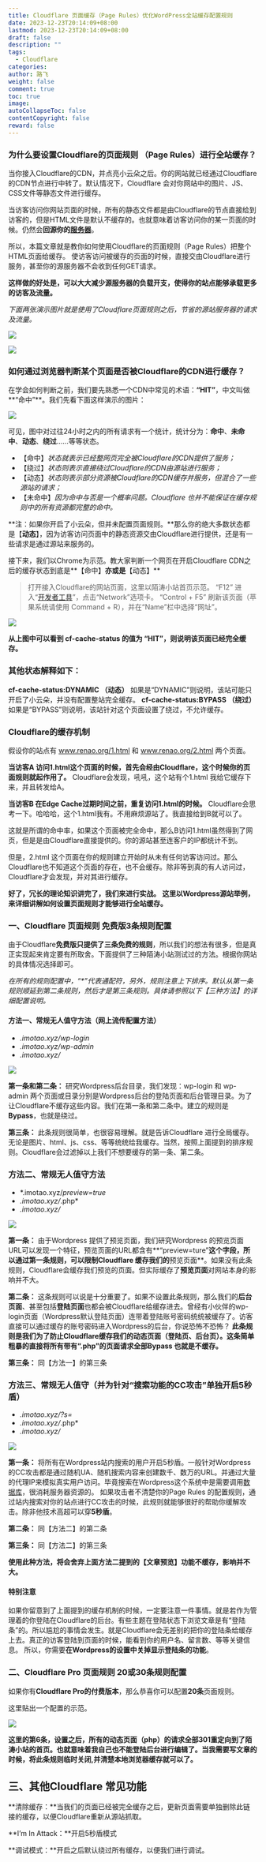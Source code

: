 ```yaml
---
title: Cloudflare 页面缓存（Page Rules）优化WordPress全站缓存配置规则
date: 2023-12-23T20:14:09+08:00
lastmod: 2023-12-23T20:14:09+08:00
draft: false
description: ""
tags:
  - Cloudflare
categories: 
author: 路飞
weight: false
comment: true
toc: true
image: 
autoCollapseToc: false
contentCopyright: false
reward: false
---
```

### 为什么要设置Cloudflare的页面规则 （Page Rules）进行全站缓存？

当你接入Cloudflare的CDN，并点亮小云朵之后。你的网站就已经通过Cloudflare的CDN节点进行中转了。默认情况下，Cloudflare 会对你网站中的图片、JS、CSS文件等静态文件进行缓存。

当访客访问你网站页面的时候，所有的静态文件都是由Cloudflare的节点直接给到访客的，但是HTML文件是默认不缓存的。也就意味着访客访问你的某一页面的时候。仍然会**回源你的**[**服务器**](https://cloud.tencent.com/act/pro/promotion-cvm?from_column=20065&from=20065)。

所以，本篇文章就是教你如何使用Cloudflare的页面规则（Page Rules）把整个HTML页面给缓存。 使访客访问被缓存的页面的时候，直接交由Cloudflare进行服务，甚至你的源服务器不会收到任何GET请求。

**这样做的好处是，可以大大减少源服务器的负载开支，使得你的站点能够承载更多的访客及流量。**

_下面两张演示图片就是使用了Cloudflare页面规则之后，节省的源站服务器的请求及流量。_

![](https://r2.leshans.eu.org/2023/12/ef3ec775cc2e7f873aebe2446daff8bc.webp)

![](https://r2.leshans.eu.org/2023/12/a6e19dd394d7a2881a752be9cc7e9721.webp)

### 如何通过浏览器判断某个页面是否被Cloudflare的CDN进行缓存？

在学会如何判断之前，我们要先熟悉一个CDN中常见的术语：**“HIT”**，中文叫做**“命中”**。我们先看下面这样演示的图片：

![](https://r2.leshans.eu.org/2023/12/a051176bbae607346c8c0d0016292e11.webp)

可见，图中对过往24小时之内的所有请求有一个统计，统计分为：**命中**、**未命中**、**动态**、**绕过**……等等状态。

- 【命中】_状态就表示已经整网页完全被Cloudflare的CDN提供了服务；_
- 【绕过】_状态则表示直接绕过Cloudflare的CDN由源站进行服务；_
- 【动态】_状态则表示部分资源被Cloudflare的CDN缓存并服务，但混合了一些源站的请求；_
- 【未命中】_因为命中与否是一个概率问题。Cloudflare 也并不能保证在缓存规则中的所有资源都完整的命中。_

**注：如果你开启了小云朵，但并未配置页面规则。**那么你的绝大多数状态都是【**动态**】，因为访客访问页面中的静态资源交由Cloudflare进行提供，还是有一些请求是通过源站来服务的。

接下来，我们以Chrome为示范。教大家判断一个网页在开启Cloudflare CDN之后的缓存状态到底是**【命中】**亦或是**【动态】**

> 打开接入Cloudflare的网站页面，这里以陌涛小站首页示范。 “F12” 进入“[开发者工具](https://cloud.tencent.com/product/cclid?from_column=20065&from=20065)”，点击“Network”选项卡。 “Control + F5” 刷新该页面（苹果系统请使用 Command + R），并在“Name”栏中选择“网址”。

![](https://r2.leshans.eu.org/2023/12/d47c2de2c5124340260ab60a3245817a.webp)

**从上图中可以看到 cf-cache-status 的值为 “HIT”，则说明该页面已经完全缓存。**

### 其他状态解释如下：

**cf-cache-status:DYNAMIC （动态）** 如果是“DYNAMIC”则说明，该站可能只开启了小云朵，并没有配置整站完全缓存。 **cf-cache-status:BYPASS （绕过）** 如果是“BYPASS”则说明，该站针对这个页面设置了绕过，不允许缓存。

### Cloudflare的缓存机制

假设你的站点有 www.renao.org/1.html 和 www.renao.org/2.html 两个页面。

**当访客A 访问1.html这个页面的时候，首先会经由Cloudflare，这个时候你的页面规则就起作用了。** Cloudflare会发现，吼吼，这个站有个1.html 我给它缓存下来，并且转发给A。

**当访客B 在Edge Cache过期时间之前，重复访问1.html的时候。** Cloudflare会思考一下。哈哈哈，这个1.html我有。不用麻烦源站了。我直接给到B就可以了。

这就是所谓的命中率，如果这个页面被完全命中，那么B访问1.html虽然得到了网页，但是是由Cloudflare直接提供的。你的源站甚至连客户的IP都统计不到。

但是，2.html 这个页面在你的规则建立开始时从未有任何访客访问过。那么Cloudflare也不知道这个页面的存在，也不会缓存。除非等到真的有人访问过，Cloudflare才会发现，并对其进行缓存。

**好了，冗长的理论知识讲完了，我们来进行实战。** **这里以Wordpress源站举例，来详细讲解如何设置页面规则才能够进行全站缓存。**

### 一、Cloudflare 页面规则 免费版3条规则配置

由于Cloudflare**免费版只提供了三条免费的规则**，所以我们的想法有很多，但是真正实现起来肯定要有所取舍。下面提供了三种陌涛小站测试过的方法。根据你网站的具体情况选择即可。

_在所有的规则配置中，“*”代表通配符，另外，规则注意上下排序。默认从第一条规则顺延到第二条规则，然后才是第三条规则。具体请参照以下【三种方法】的详细配置说明。_

#### 方法一、常规无人值守方法（网上流传配置方法）

- *.imotao.xyz/wp-login*
- *.imotao.xyz/wp-admin*
- *.imotao.xyz/*

![](https://r2.leshans.eu.org/2023/12/f2cf9aedd914b1efccaa125464e1184a.webp)

**第一条和第二条：** 研究Wordpress后台目录，我们发现：wp-login 和 wp-admin 两个页面或目录分别是Wordpress后台的登陆页面和后台管理目录。为了让Cloudflare不缓存这些内容。我们在第一条和第二条中。建立的规则是**Bypass**，也就是绕过。

**第三条：** 此条规则很简单，也很容易理解。就是告诉Cloudflare 进行全局缓存。无论是图片、html、js、css、等等统统给我缓存。当然，按照上面提到的排序规则。Cloudflare会过滤掉以上我们不想要缓存的第一条、第二条。

### 方法二、常规无人值守方法

- *.imotao.xyz/*preview=true*
- *.imotao.xyz/*.php*
- *.imotao.xyz/*

![](https://r2.leshans.eu.org/2023/12/e6e716c806f051b67082655879d4eded.webp)

**第一条：** 由于Wordpress 提供了预览页面，我们研究Wordpress 的预览页面URL可以发现一个特征，预览页面的URL都含有**“preview=ture”**这个字段，所以通过第一条规则，可以限制Cloudflare 缓存我们的**预览页面**。如果没有此条规则，Cloudflare会缓存我们预览的页面。但实际缓存了**预览页面**对网站本身的影响并不大。

**第二条：** 这条规则可以说是十分重要了。如果不设置此条规则，那么我们的**后台页面**、甚至包括**登陆页面**也都会被Cloudflare给缓存进去。曾经有小伙伴的wp-login页面（Wordpress默认登陆页面）连带着登陆账号密码统统被缓存了。访客直接可以通过缓存的账号密码进入Wordpress的后台，你说恐怖不恐怖？ **此条规则是我们为了防止Cloudflare缓存我们的动态页面（登陆页、后台页）。这条简单粗暴的直接将所有带有“.php”的页面请求全部Bypass 也就是不缓存。**

**第三条：** 同【方法一】的第三条

### 方法三、常规无人值守（并为针对“搜索功能的CC攻击”单独开启5秒盾）

- *.imotao.xyz/?s=*
- *.imotao.xyz/*.php*
- *.imotao.xyz/*

![](https://r2.leshans.eu.org/2023/12/849d93d720510f97438d02b8c6973fe3.webp)

**第一条：** 将所有在Wordpress站内搜索的用户开启5秒盾。一般针对Wordpress的CC攻击都是通过随机UA、随机搜索内容来创建数千、数万的URL。并通过大量的代理IP来模拟真实用户访问。毕竟搜索在Wordpress这个系统中是需要调用[数据库](https://cloud.tencent.com/solution/database?from_column=20065&from=20065)，很消耗服务器资源的。 如果攻击者不清楚你的Page Rules 的配置规则，通过站内搜索对你的站点进行CC攻击的时候，此规则就能够很好的帮助你缓解攻击。除非他技术高超可以穿**5秒盾**。

**第二条：** 同【方法二】的第二条

**第三条：** 同【方法二】的第三条

**使用此种方法，将会舍弃上面方法二提到的【文章预览】功能不缓存，影响并不大。**

#### 特别注意

如果你留意到了上面提到的缓存机制的时候，一定要注意一件事情。就是若作为管理着的你登陆在Cloudflare的后台。有些主题在登陆状态下浏览文章是有“登陆条”的。所以尴尬的事情会发生。就是Cloudflare会无差别的把你的登陆条给缓存上去。真正的访客登陆到页面的时候，能看到你的用户名、留言数、等等关键信息。 所以，你需要**在Wordpress的设置中关掉显示登陆条的功能**。

### 二、Cloudflare Pro 页面规则 20或30条规则配置

如果你有**Cloudflare Pro的付费版本**，那么恭喜你可以配置**20条**页面规则。

这里贴出一个配置的示范。

![](https://r2.leshans.eu.org/2023/12/2bb554c9fd849698bdae26d159c51c65.webp)

**这里的第6条，设置之后，所有的动态页面（php）的请求全部301重定向到了陌涛小站的首页。也就意味着我自己也不能登陆后台进行编辑了。当我需要写文章的时候，将此条规则临时关闭,并清楚本地浏览器缓存就可以了。**

## 三、其他Cloudflare 常见功能

**清除缓存：**当我们的页面已经被完全缓存之后，更新页面需要单独删除此链接的缓存，以便Cloudflare重新从源站抓取。

**I’m In Attack：**开启5秒盾模式

**调试模式：**开启之后默认绕过所有缓存，以便我们进行调试。

